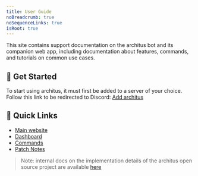 ```yaml
---
title: User Guide
noBreadcrumb: true
noSequenceLinks: true
isRoot: true
---
```


This site contains support documentation on the architus bot and its companion web app, including documentation about features, commands, and tutorials on common use cases.

## 🚀 Get Started

To start using architus, it must first be added to a server of your choice. Follow this link to be redirected to Discord: [Add architus](https://api.archit.us/invite/0)

## 🔗 Quick Links

- [Main website](https://archit.us/)
- [Dashboard](https://archit.us/app)
- [Commands](/commands)
- [Patch Notes](/changelog/)

> Note: internal docs on the implementation details of the architus open source project are available [here](/internal)
